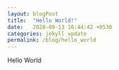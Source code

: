 ```yaml
---
layout: blogPost
title:  "Hello World!"
date:   2020-09-13 16:44:42 +0530
categories: jekyll update
permalink: /blog/hello_world
---
```


Hello World
